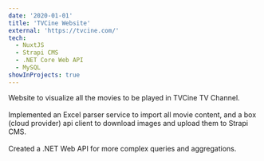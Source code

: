 ```yaml
---
date: '2020-01-01'
title: 'TVCine Website'
external: 'https://tvcine.com/'
tech:
  - NuxtJS
  - Strapi CMS
  - .NET Core Web API
  - MySQL
showInProjects: true
---
```


Website to visualize all the movies to be played in TVCine TV Channel.
<br/><br/>
Implemented an Excel parser service to import all movie content, and a box (cloud provider) api client to download images and upload them to Strapi CMS.
<br/><br/>
Created a .NET Web API for more complex queries and aggregations.
